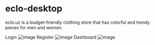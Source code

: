 # eclo-desktop
eclo.uz is a budget-friendly clothing store that has colorful and trendy pieces for men and women.

Login
![image](https://github.com/eclouz/eclo-desktop/assets/125248359/b3adf1df-96b0-4b3d-82eb-1f417ba10b50)
Register
![image](https://github.com/eclouz/eclo-desktop/assets/125248359/a8b3086a-a1ac-47e2-a1da-504c9c918cdb)
Dashboard
![image](https://github.com/eclouz/eclo-desktop/assets/125248359/794396c1-d89a-47d0-9dde-f86215e02595)
